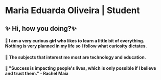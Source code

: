 # Maria Eduarda Oliveira | Student
## ✨ Hi, how you doing?✨

#### 👀 I am a very curious girl who likes to learn a little bit of everything. Nothing is very planned in my life so I follow what curiosity dictates.
#### :mag_right: The subjects that interest me most are technology and education.
#### :open_book: "Success is impacting people's lives, which is only possible if I believe and trust them." - Rachel Maia


<!---
M-Eduarda-Oliveira/M-Eduarda-Oliveira is a ✨ special ✨ repository because its `README.md` (this file) appears on your GitHub profile.
You can click the Preview link to take a look at your changes.
--->
